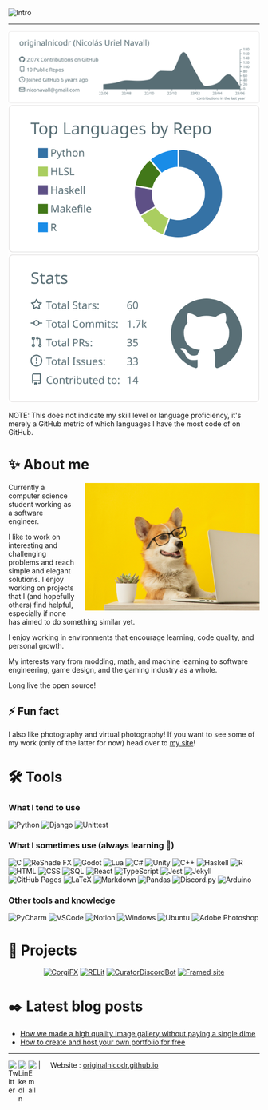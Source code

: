 <img alt="Intro" src="https://raw.githubusercontent.com/originalnicodr/originalnicodr/main/banner.gif">

<!-- Banner made with 𝚃𝚢𝚙𝚎𝙸𝚝, 𝚅𝚞𝚎 𝙿𝚊𝚛𝚝𝚒𝚌𝚕𝚎𝙹𝚜 𝚊𝚗𝚍 𝚅𝚞𝚎: https://codesandbox.io/s/readme-intro-gif-forked-truvzj -->

<hr>

<p align="center">
  <img src="profile-summary-card-output/default/0-profile-details.svg" alt="github stats"></br>
  <img src="profile-summary-card-output/default/1-repos-per-language.svg">
  <img src="profile-summary-card-output/default/3-stats.svg"></br>
</p>

NOTE: This does not indicate my skill level or language proficiency, it's merely a GitHub metric of which languages I have the most code of on GitHub.

# ✨ About me

<img align="right" alt="Corgi" src="corgi.jpg" width="350" style="margin-left: 20px;"/>

Currently a computer science student working as a software engineer.

I like to work on interesting and challenging problems and reach simple and elegant solutions. I enjoy working on projects that I (and hopefully others) find helpful, especially if none has aimed to do something similar yet.

I enjoy working in environments that encourage learning, code quality, and personal growth.

My interests vary from modding, math, and machine learning to software engineering, game design, and the gaming industry as a whole.

Long live the open source!

## ⚡ Fun fact

I also like photography and virtual photography! If you want to see some of my work (only of the latter for now) head over to [my site](https://originalnicodr.github.io/virtual-photography/)!

# 🛠️ Tools

### What I tend to use
<p align="left">
  <img alt="Python" src="https://img.shields.io/badge/Python-14354C.svg?logo=python&logoColor=white">
  <img alt="Django" src="https://img.shields.io/badge/Django-%23092E20.svg?logo=django&logoColor=white">
  <img alt="Unittest" src="https://img.shields.io/badge/-unittest-yellowgreen?logo=python&logoColor=white">
</p>

### What I sometimes use (always learning 🌱)
<p align="left">
  <img alt="C" src="https://custom-icon-badges.demolab.com/badge/C-03599C.svg?logo=c-in-hexagon&logoColor=white">
  <img alt="ReShade FX" src="https://img.shields.io/badge/ReShade FX-%23CF4647.svg?logo=hlsl&logoColor=white">
  <img alt="Godot" src="https://img.shields.io/badge/Godot-1572B6?logo=godot-engine&logoColor=white">
  <img alt="Lua" src="https://img.shields.io/badge/Lua-%232C2D72.svg?logo=lua&logoColor=white">
  <img alt="C#" src="https://custom-icon-badges.demolab.com/badge/C%23-03599C.svg?logo=c-sharp&logoColor=white">
  <img alt="Unity" src="https://img.shields.io/badge/Unity-010101.svg?logo=unity&logoColor=white">
  <img alt="C++" src="https://custom-icon-badges.demolab.com/badge/C%2B%2B-03599C.svg?logo=c%2B%2B&logoColor=white">
  <img alt="Haskell" src="https://img.shields.io/badge/Haskell-5e5086?logo=haskell&logoColor=white">
  <img alt="R" src="https://img.shields.io/badge/R-276DC3.svg?logo=r&logoColor=white">
  <img alt="HTML" src="https://img.shields.io/badge/HTML-E34F26.svg?logo=html5&logoColor=white">
  <img alt="CSS" src="https://img.shields.io/badge/CSS-1572B6.svg?logo=css3&logoColor=white">
  <img alt="SQL" src="https://custom-icon-badges.demolab.com/badge/SQL-025E8C.svg?logo=database&logoColor=white">
  <img alt="React" src="https://img.shields.io/badge/React-%2320232a.svg?logo=react&logoColor=%2361DAFB">
  <img alt="TypeScript" src="https://img.shields.io/badge/TypeScript-007ACC.svg?logo=typescript&logoColor=white">
  <img alt="Jest" src="https://img.shields.io/badge/-jest-%23C21325?logo=jest&logoColor=white">
  <img alt="Jekyll" src="https://img.shields.io/badge/Jekyll-%23CF4647.svg?logo=jekyll&logoColor=white">
  <img alt="GitHub Pages" src="https://img.shields.io/badge/GitHub%20Pages-327FC7.svg?logo=github&logoColor=white">
  <img alt="LaTeX" src="https://img.shields.io/badge/LaTeX-008080.svg?logo=LaTeX&logoColor=white">
  <img alt="Markdown" src="https://img.shields.io/badge/Markdown-000000.svg?logo=markdown&logoColor=white">
  <img alt="Pandas" src="https://img.shields.io/badge/Pandas-150458.svg?logo=pandas&logoColor=white">
  <img alt="Discord.py" src="https://custom-icon-badges.demolab.com/badge/Discord.py-0d1620.svg?logo=dpy">
  <img alt="Arduino" src="https://img.shields.io/badge/-Arduino-00979D?logo=Arduino&logoColor=white">
</p>

### Other tools and knowledge

<p align="left">
  <img alt="PyCharm" src="https://img.shields.io/badge/pycharm-143?logo=pycharm&logoColor=black&color=black&labelColor=green">
  <img alt="VSCode" src="https://img.shields.io/badge/Visual%20Studio%20Code-0078d7.svg?logo=visual-studio-code&logoColor=white">
  <img alt="Notion" src="https://img.shields.io/badge/Notion-010101.svg?logo=notion&logoColor=white">
  <img alt="Windows" src="https://img.shields.io/badge/Windows-0078D6?logo=windows&logoColor=white">
  <img alt="Ubuntu" src="https://img.shields.io/badge/Ubuntu-E95420?logo=ubuntu&logoColor=white">
  <img alt="Adobe Photoshop" src="https://img.shields.io/badge/Photoshop-%2331A8FF.svg?logo=adobe%20photoshop&logoColor=white">
</p>

# 🚀 Projects

<p align="center">
  <a href="https://github.com/originalnicodr/CorgiFX"><img width="400" src="https://github-readme-stats.vercel.app/api/pin/?username=originalnicodr&repo=CorgiFX" alt="CorgiFX"></a>
  <a href="https://github.com/originalnicodr/RELit"><img width="400" src="https://github-readme-stats.vercel.app/api/pin/?username=originalnicodr&repo=RELit" alt="RELit"></a>
  <a href="https://github.com/originalnicodr/CuratorDiscordBot"><img width="400" src="https://github-readme-stats.vercel.app/api/pin/?username=originalnicodr&repo=CuratorDiscordBot" alt="CuratorDiscordBot"></a>
  <a href="https://github.com/framedsc/Sitesource"><img width="400" src="https://github-readme-stats.vercel.app/api/pin/?username=framedsc&repo=Sitesource&show_owner=true" alt="Framed site"></a>
</p>

# ✒️ Latest blog posts

- [How we made a high quality image gallery without paying a single dime](https://originalnicodr.github.io/blog/how-we-made-a-high-quality-image-gallery-without-paying-a-single-dime)
- [How to create and host your own portfolio for free](https://originalnicodr.github.io/blog/how-to-create-and-host-your-own-portfolio-for-free)

--- 
<a href="https://twitter.com/originalnicodr">
  <img align="left" alt="Twitter" width="20px" src="https://simpleicons.now.sh/twitter/4e8ade"/>
</a>
<a href="https://www.linkedin.com/in/nicol%C3%A1s-uriel-navall-b38022174/">
  <img align="left" alt="LinkedIn" width="20px" src="https://simpleicons.now.sh/linkedin/4e8ade"/>
</a>
<a href="mailto:niconavall@gmail.com">
  <img align="left" alt="Email" width="20px" src="https://simpleicons.now.sh/gmail/4e8ade"/>
</a>
| &nbsp;&nbsp;&nbsp; Website : <a href="https://originalnicodr.github.io">originalnicodr.github.io</a>
